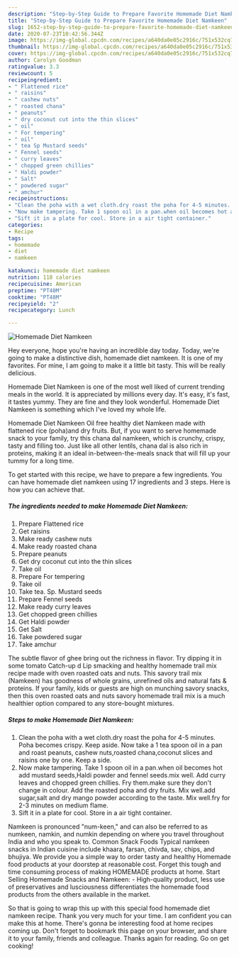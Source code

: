 ```yaml
---
description: "Step-by-Step Guide to Prepare Favorite Homemade Diet Namkeen"
title: "Step-by-Step Guide to Prepare Favorite Homemade Diet Namkeen"
slug: 1652-step-by-step-guide-to-prepare-favorite-homemade-diet-namkeen
date: 2020-07-23T10:42:56.344Z
image: https://img-global.cpcdn.com/recipes/a640da0e05c2916c/751x532cq70/homemade-diet-namkeen-recipe-main-photo.jpg
thumbnail: https://img-global.cpcdn.com/recipes/a640da0e05c2916c/751x532cq70/homemade-diet-namkeen-recipe-main-photo.jpg
cover: https://img-global.cpcdn.com/recipes/a640da0e05c2916c/751x532cq70/homemade-diet-namkeen-recipe-main-photo.jpg
author: Carolyn Goodman
ratingvalue: 3.3
reviewcount: 5
recipeingredient:
- " Flattened rice"
- " raisins"
- " cashew nuts"
- " roasted chana"
- " peanuts"
- " dry coconut cut into the thin slices"
- " oil"
- " For tempering"
- " oil"
- " tea Sp Mustard seeds"
- " Fennel seeds"
- " curry leaves"
- " chopped green chillies"
- " Haldi powder"
- " Salt"
- " powdered sugar"
- " amchur"
recipeinstructions:
- "Clean the poha with a wet cloth.dry roast the poha for 4-5 minutes. Poha becomes crispy. Keep aside. Now take a 1 tea spoon oil in a pan and roast peanuts, cashew nuts,roasted chana,coconut slices and raisins one by one. Keep a side."
- "Now make tampering. Take 1 spoon oil in a pan.when oil becomes hot add mustard seeds,Haldi powder and fennel seeds.mix well. Add curry leaves and chopped green chillies. Fry them.make sure they don&#39;t change in colour. Add the roasted poha and dry fruits. Mix well.add sugar,salt and dry mango powder according to the taste. Mix well.fry for 2-3 minutes on medium flame."
- "Sift it in a plate for cool. Store in a air tight container."
categories:
- Recipe
tags:
- homemade
- diet
- namkeen

katakunci: homemade diet namkeen 
nutrition: 118 calories
recipecuisine: American
preptime: "PT40M"
cooktime: "PT48M"
recipeyield: "2"
recipecategory: Lunch

---
```



![Homemade Diet Namkeen](https://img-global.cpcdn.com/recipes/a640da0e05c2916c/751x532cq70/homemade-diet-namkeen-recipe-main-photo.jpg)

Hey everyone, hope you're having an incredible day today. Today, we're going to make a distinctive dish, homemade diet namkeen. It is one of my favorites. For mine, I am going to make it a little bit tasty. This will be really delicious.

Homemade Diet Namkeen is one of the most well liked of current trending meals in the world. It is appreciated by millions every day. It's easy, it's fast, it tastes yummy. They are fine and they look wonderful. Homemade Diet Namkeen is something which I've loved my whole life.

Homemade Diet Namkeen Oil free healthy diet Namkeen made with flattened rice (poha)and dry fruits. But, if you want to serve homemade snack to your family, try this chana dal namkeen, which is crunchy, crispy, tasty and filling too. Just like all other lentils, chana dal is also rich in proteins, making it an ideal in-between-the-meals snack that will fill up your tummy for a long time.


To get started with this recipe, we have to prepare a few ingredients. You can have homemade diet namkeen using 17 ingredients and 3 steps. Here is how you can achieve that.

<!--inarticleads1-->

##### The ingredients needed to make Homemade Diet Namkeen:

1. Prepare  Flattened rice
1. Get  raisins
1. Make ready  cashew nuts
1. Make ready  roasted chana
1. Prepare  peanuts
1. Get  dry coconut cut into the thin slices
1. Take  oil
1. Prepare  For tempering
1. Take  oil
1. Take  tea. Sp. Mustard seeds
1. Prepare  Fennel seeds
1. Make ready  curry leaves
1. Get  chopped green chillies
1. Get  Haldi powder
1. Get  Salt
1. Take  powdered sugar
1. Take  amchur


The subtle flavor of ghee bring out the richness in flavor. Try dipping it in some tomato Catch-up d Lip smacking and healthy homemade trail mix recipe made with oven roasted oats and nuts. This savory trail mix (Namkeen) has goodness of whole grains, unrefined oils and natural fats &amp; proteins. If your family, kids or guests are high on munching savory snacks, then this oven roasted oats and nuts savory homemade trail mix is a much healthier option compared to any store-bought mixtures. 

<!--inarticleads2-->

##### Steps to make Homemade Diet Namkeen:

1. Clean the poha with a wet cloth.dry roast the poha for 4-5 minutes. Poha becomes crispy. Keep aside. Now take a 1 tea spoon oil in a pan and roast peanuts, cashew nuts,roasted chana,coconut slices and raisins one by one. Keep a side.
1. Now make tampering. Take 1 spoon oil in a pan.when oil becomes hot add mustard seeds,Haldi powder and fennel seeds.mix well. Add curry leaves and chopped green chillies. Fry them.make sure they don&#39;t change in colour. Add the roasted poha and dry fruits. Mix well.add sugar,salt and dry mango powder according to the taste. Mix well.fry for 2-3 minutes on medium flame.
1. Sift it in a plate for cool. Store in a air tight container.


Namkeen is pronounced &#34;num-keen,&#34; and can also be referred to as numkeen, namkin, and numkin depending on where you travel throughout India and who you speak to. Common Snack Foods Typical namkeen snacks in Indian cuisine include khaara, farsan, chivda, sav, chips, and bhujiya. We provide you a simple way to order tasty and healthy Homemade food products at your doorstep at reasonable cost. Forget this tough and time consuming process of making HOMEMADE products at home. Start Selling Homemade Snacks and Namkeen: - High-quality product, less use of preservatives and lusciousness differentiates the homemade food products from the others available in the market. 

So that is going to wrap this up with this special food homemade diet namkeen recipe. Thank you very much for your time. I am confident you can make this at home. There's gonna be interesting food at home recipes coming up. Don't forget to bookmark this page on your browser, and share it to your family, friends and colleague. Thanks again for reading. Go on get cooking!
